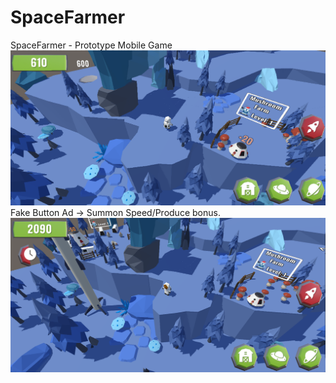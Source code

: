 # SpaceFarmer
SpaceFarmer - Prototype Mobile Game
![Screen1](Assets/Readme/screen1.png)
Fake Button Ad -> Summon Speed/Produce bonus.
![Screen1](Assets/Readme/screen2.png)
